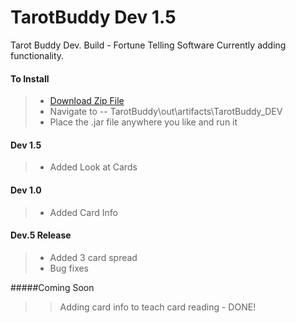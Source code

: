TarotBuddy Dev 1.5
==================
Tarot Buddy Dev. Build - Fortune Telling Software
Currently adding functionality.

#### To Install
>* [Download Zip File](https://github.com/supaFool/TarotBuddy/archive/Dev-Release.zip)  
>* Navigate to -- TarotBuddy\out\artifacts\TarotBuddy_DEV  
>* Place the .jar file anywhere you like and run it  

#### Dev 1.5
>* Added Look at Cards

#### Dev 1.0
>* Added Card Info

#### Dev.5 Release
>* Added 3 card spread
>* Bug fixes

#####Coming Soon
>>Adding card info to teach card reading - DONE!
